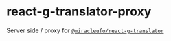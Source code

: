 # react-g-translator-proxy
Server side / proxy for [`@miracleufo/react-g-translator`](https://www.npmjs.com/package/@miracleufo/react-g-translator)
